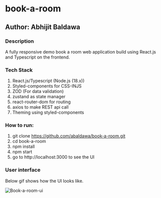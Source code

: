 # book-a-room
## Author: Abhijit Baldawa

### Description
A fully responsive demo book a room web application build using React.js and Typescript on the frontend.

### Tech Stack
1. React.js/Typescript (Node.js (18.x))
2. Styled-components for CSS-INJS
3. ZOD (For data validation)
4. zustand as state manager
5. react-router-dom for routing
6. axios to make REST api call
7. Theming using styled-components

### How to run:
1. git clone https://github.com/abaldawa/book-a-room.git
2. cd book-a-room
3. npm install
4. npm start
5. go to http://localhost:3000 to see the UI

### User interface
Below gif shows how the UI looks like.

![Book-a-room-ui](https://user-images.githubusercontent.com/5449692/219975379-f3a1060c-2955-4759-be07-ab8a76ce6243.gif)

